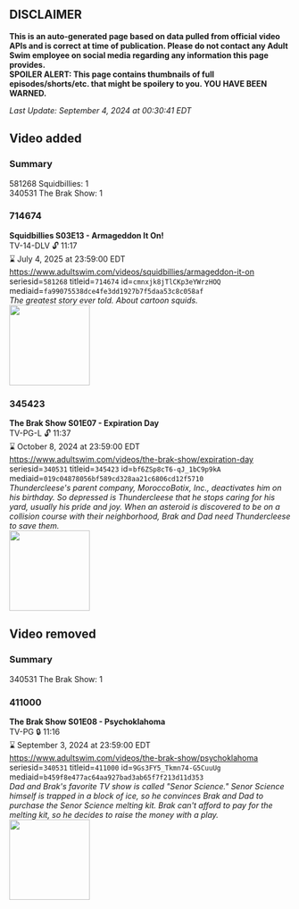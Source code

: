 ## DISCLAIMER
**This is an auto-generated page based on data pulled from official video APIs and is correct at time of publication. Please do not contact any Adult Swim employee on social media regarding any information this page provides.**  
**SPOILER ALERT: This page contains thumbnails of full episodes/shorts/etc. that might be spoilery to you. YOU HAVE BEEN WARNED.**  

_Last Update: September 4, 2024 at 00:30:41 EDT_
## Video added
### Summary
581268 Squidbillies: 1  
340531 The Brak Show: 1  
### 714674
**Squidbillies S03E13 - Armageddon It On!**  
TV-14-DLV 🔓 11:17  
⌛ July 4, 2025 at 23:59:00 EDT  
https://www.adultswim.com/videos/squidbillies/armageddon-it-on  
seriesid=`581268` titleid=`714674` id=`cmnxjk8jTlCKp3eYWrzHOQ` mediaid=`fa99075538dce4fe3dd1927b7f5daa53c8c058af`  
_The greatest story ever told. About cartoon squids._  
<a href="https://media.cdn.adultswim.com/uploads/20200413/thumbnails/2_204131135230-squidbillies_033_bim.jpg"><img src="https://media.cdn.adultswim.com/uploads/20200413/thumbnails/2_204131135230-squidbillies_033_bim.jpg" height="144px" /></a>
### 345423
**The Brak Show S01E07 - Expiration Day**  
TV-PG-L 🔓 11:37  
⌛ October 8, 2024 at 23:59:00 EDT  
https://www.adultswim.com/videos/the-brak-show/expiration-day  
seriesid=`340531` titleid=`345423` id=`bf6ZSp8cT6-qJ_1bC9p9kA` mediaid=`019c04878056bf589cd328aa21c6806cd12f5710`  
_Thundercleese's parent company, MoroccoBotix, Inc., deactivates him on his birthday. So depressed is Thundercleese that he stops caring for his yard, usually his pride and joy. When an asteroid is discovered to be on a collision course with their neighborhood, Brak and Dad need Thundercleese to save them._  
<a href="https://media.cdn.adultswim.com/uploads/20200302/thumbnails/2_20321425296-brak_2107.jpg"><img src="https://media.cdn.adultswim.com/uploads/20200302/thumbnails/2_20321425296-brak_2107.jpg" height="144px" /></a>
## Video removed
### Summary
340531 The Brak Show: 1  
### 411000
**The Brak Show S01E08 - Psychoklahoma**  
TV-PG 🔒 11:16  
⌛ September 3, 2024 at 23:59:00 EDT  
https://www.adultswim.com/videos/the-brak-show/psychoklahoma  
seriesid=`340531` titleid=`411000` id=`9Gs3FY5_Tkmn74-G5CuuUg` mediaid=`b459f8e477ac64aa927bad3ab65f7f213d11d353`  
_Dad and Brak's favorite TV show is called "Senor Science." Senor Science himself is trapped in a block of ice, so he convinces Brak and Dad to purchase the Senor Science melting kit. Brak can't afford to pay for the melting kit, so he decides to raise the money with a play._  
<a href="https://media.cdn.adultswim.com/uploads/20200302/thumbnails/2_20321425541-brak_2108.jpg"><img src="https://media.cdn.adultswim.com/uploads/20200302/thumbnails/2_20321425541-brak_2108.jpg" height="144px" /></a>
